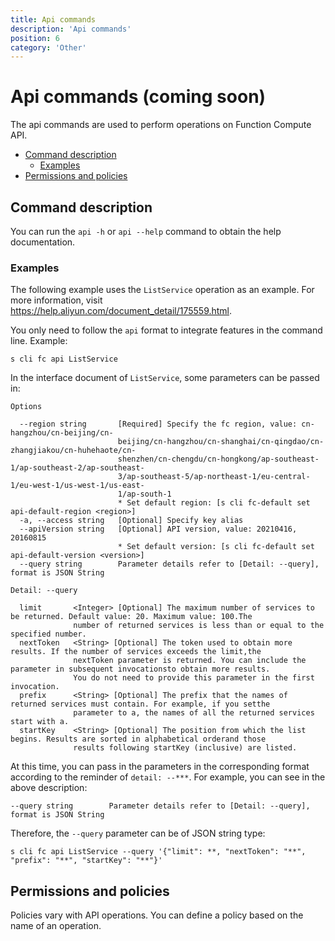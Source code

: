```yaml
---
title: Api commands
description: 'Api commands'
position: 6
category: 'Other'
---
```

# Api commands (coming soon)

The api commands are used to perform operations on Function Compute API. 

- [Command description](#Command-description)
  - [Examples](#Examples)
- [Permissions and policies](#Permissions-and-policies)


## Command description

You can run the `api -h` or `api --help` command to obtain the help documentation.

### Examples
 
The following example uses the `ListService` operation as an example. For more information, visit https://help.aliyun.com/document_detail/175559.html. 
 
You only need to follow the `api` format to integrate features in the command line. Example: 
 
```shell script
s cli fc api ListService
```

In the interface document of `ListService`, some parameters can be passed in:

```
Options

  --region string       [Required] Specify the fc region, value: cn-hangzhou/cn-beijing/cn-           
                        beijing/cn-hangzhou/cn-shanghai/cn-qingdao/cn-zhangjiakou/cn-huhehaote/cn-    
                        shenzhen/cn-chengdu/cn-hongkong/ap-southeast-1/ap-southeast-2/ap-southeast-   
                        3/ap-southeast-5/ap-northeast-1/eu-central-1/eu-west-1/us-west-1/us-east-     
                        1/ap-south-1                                                                  
                        * Set default region: [s cli fc-default set api-default-region <region>]      
  -a, --access string   [Optional] Specify key alias                                                  
  --apiVersion string   [Optional] API version, value: 20210416, 20160815                             
                        * Set default version: [s cli fc-default set api-default-version <version>]   
  --query string        Parameter details refer to [Detail: --query], format is JSON String           

Detail: --query

  limit       <Integer> [Optional] The maximum number of services to be returned. Default value: 20. Maximum value: 100.The     
              number of returned services is less than or equal to the specified number.                                        
  nextToken   <String> [Optional] The token used to obtain more results. If the number of services exceeds the limit,the        
              nextToken parameter is returned. You can include the parameter in subsequent invocationsto obtain more results.   
              You do not need to provide this parameter in the first invocation.                                                
  prefix      <String> [Optional] The prefix that the names of returned services must contain. For example, if you setthe       
              parameter to a, the names of all the returned services start with a.                                              
  startKey    <String> [Optional] The position from which the list begins. Results are sorted in alphabetical orderand those    
              results following startKey (inclusive) are listed.    
```

At this time, you can pass in the parameters in the corresponding format according to the reminder of `detail: --***`. For example, you can see in the above description:

```
--query string        Parameter details refer to [Detail: --query], format is JSON String 
```

Therefore, the `--query` parameter can be of JSON string type:

```shell script
s cli fc api ListService --query '{"limit": **, "nextToken": "**", "prefix": "**", "startKey": "**"}'
```


## Permissions and policies

Policies vary with API operations. You can define a policy based on the name of an operation. 

